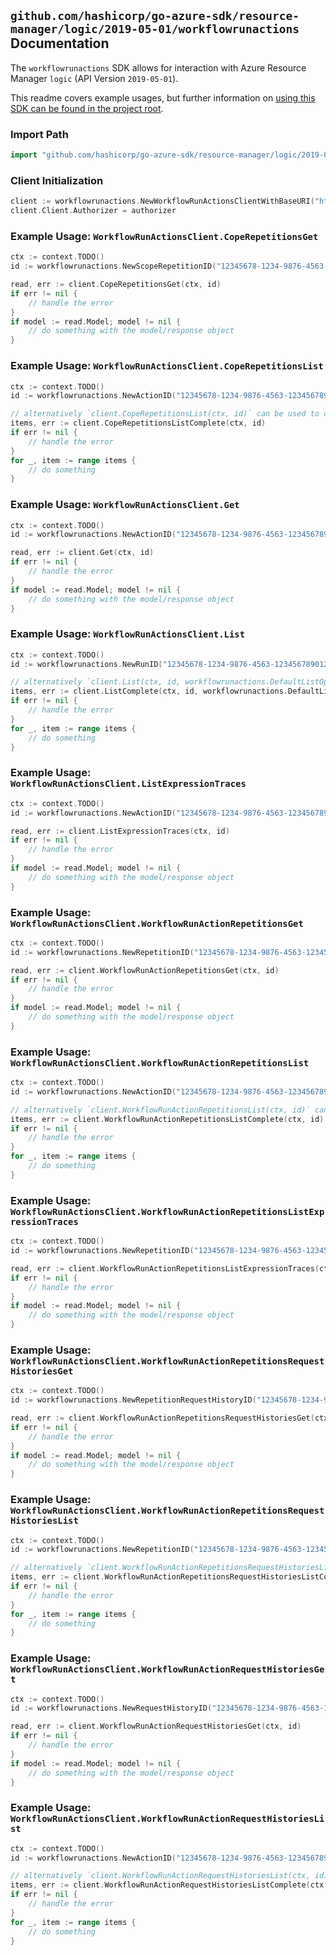 
## `github.com/hashicorp/go-azure-sdk/resource-manager/logic/2019-05-01/workflowrunactions` Documentation

The `workflowrunactions` SDK allows for interaction with Azure Resource Manager `logic` (API Version `2019-05-01`).

This readme covers example usages, but further information on [using this SDK can be found in the project root](https://github.com/hashicorp/go-azure-sdk/tree/main/docs).

### Import Path

```go
import "github.com/hashicorp/go-azure-sdk/resource-manager/logic/2019-05-01/workflowrunactions"
```


### Client Initialization

```go
client := workflowrunactions.NewWorkflowRunActionsClientWithBaseURI("https://management.azure.com")
client.Client.Authorizer = authorizer
```


### Example Usage: `WorkflowRunActionsClient.CopeRepetitionsGet`

```go
ctx := context.TODO()
id := workflowrunactions.NewScopeRepetitionID("12345678-1234-9876-4563-123456789012", "example-resource-group", "workflowName", "runName", "actionName", "scopeRepetitionName")

read, err := client.CopeRepetitionsGet(ctx, id)
if err != nil {
	// handle the error
}
if model := read.Model; model != nil {
	// do something with the model/response object
}
```


### Example Usage: `WorkflowRunActionsClient.CopeRepetitionsList`

```go
ctx := context.TODO()
id := workflowrunactions.NewActionID("12345678-1234-9876-4563-123456789012", "example-resource-group", "workflowName", "runName", "actionName")

// alternatively `client.CopeRepetitionsList(ctx, id)` can be used to do batched pagination
items, err := client.CopeRepetitionsListComplete(ctx, id)
if err != nil {
	// handle the error
}
for _, item := range items {
	// do something
}
```


### Example Usage: `WorkflowRunActionsClient.Get`

```go
ctx := context.TODO()
id := workflowrunactions.NewActionID("12345678-1234-9876-4563-123456789012", "example-resource-group", "workflowName", "runName", "actionName")

read, err := client.Get(ctx, id)
if err != nil {
	// handle the error
}
if model := read.Model; model != nil {
	// do something with the model/response object
}
```


### Example Usage: `WorkflowRunActionsClient.List`

```go
ctx := context.TODO()
id := workflowrunactions.NewRunID("12345678-1234-9876-4563-123456789012", "example-resource-group", "workflowName", "runName")

// alternatively `client.List(ctx, id, workflowrunactions.DefaultListOperationOptions())` can be used to do batched pagination
items, err := client.ListComplete(ctx, id, workflowrunactions.DefaultListOperationOptions())
if err != nil {
	// handle the error
}
for _, item := range items {
	// do something
}
```


### Example Usage: `WorkflowRunActionsClient.ListExpressionTraces`

```go
ctx := context.TODO()
id := workflowrunactions.NewActionID("12345678-1234-9876-4563-123456789012", "example-resource-group", "workflowName", "runName", "actionName")

read, err := client.ListExpressionTraces(ctx, id)
if err != nil {
	// handle the error
}
if model := read.Model; model != nil {
	// do something with the model/response object
}
```


### Example Usage: `WorkflowRunActionsClient.WorkflowRunActionRepetitionsGet`

```go
ctx := context.TODO()
id := workflowrunactions.NewRepetitionID("12345678-1234-9876-4563-123456789012", "example-resource-group", "workflowName", "runName", "actionName", "repetitionName")

read, err := client.WorkflowRunActionRepetitionsGet(ctx, id)
if err != nil {
	// handle the error
}
if model := read.Model; model != nil {
	// do something with the model/response object
}
```


### Example Usage: `WorkflowRunActionsClient.WorkflowRunActionRepetitionsList`

```go
ctx := context.TODO()
id := workflowrunactions.NewActionID("12345678-1234-9876-4563-123456789012", "example-resource-group", "workflowName", "runName", "actionName")

// alternatively `client.WorkflowRunActionRepetitionsList(ctx, id)` can be used to do batched pagination
items, err := client.WorkflowRunActionRepetitionsListComplete(ctx, id)
if err != nil {
	// handle the error
}
for _, item := range items {
	// do something
}
```


### Example Usage: `WorkflowRunActionsClient.WorkflowRunActionRepetitionsListExpressionTraces`

```go
ctx := context.TODO()
id := workflowrunactions.NewRepetitionID("12345678-1234-9876-4563-123456789012", "example-resource-group", "workflowName", "runName", "actionName", "repetitionName")

read, err := client.WorkflowRunActionRepetitionsListExpressionTraces(ctx, id)
if err != nil {
	// handle the error
}
if model := read.Model; model != nil {
	// do something with the model/response object
}
```


### Example Usage: `WorkflowRunActionsClient.WorkflowRunActionRepetitionsRequestHistoriesGet`

```go
ctx := context.TODO()
id := workflowrunactions.NewRepetitionRequestHistoryID("12345678-1234-9876-4563-123456789012", "example-resource-group", "workflowName", "runName", "actionName", "repetitionName", "requestHistoryName")

read, err := client.WorkflowRunActionRepetitionsRequestHistoriesGet(ctx, id)
if err != nil {
	// handle the error
}
if model := read.Model; model != nil {
	// do something with the model/response object
}
```


### Example Usage: `WorkflowRunActionsClient.WorkflowRunActionRepetitionsRequestHistoriesList`

```go
ctx := context.TODO()
id := workflowrunactions.NewRepetitionID("12345678-1234-9876-4563-123456789012", "example-resource-group", "workflowName", "runName", "actionName", "repetitionName")

// alternatively `client.WorkflowRunActionRepetitionsRequestHistoriesList(ctx, id)` can be used to do batched pagination
items, err := client.WorkflowRunActionRepetitionsRequestHistoriesListComplete(ctx, id)
if err != nil {
	// handle the error
}
for _, item := range items {
	// do something
}
```


### Example Usage: `WorkflowRunActionsClient.WorkflowRunActionRequestHistoriesGet`

```go
ctx := context.TODO()
id := workflowrunactions.NewRequestHistoryID("12345678-1234-9876-4563-123456789012", "example-resource-group", "workflowName", "runName", "actionName", "requestHistoryName")

read, err := client.WorkflowRunActionRequestHistoriesGet(ctx, id)
if err != nil {
	// handle the error
}
if model := read.Model; model != nil {
	// do something with the model/response object
}
```


### Example Usage: `WorkflowRunActionsClient.WorkflowRunActionRequestHistoriesList`

```go
ctx := context.TODO()
id := workflowrunactions.NewActionID("12345678-1234-9876-4563-123456789012", "example-resource-group", "workflowName", "runName", "actionName")

// alternatively `client.WorkflowRunActionRequestHistoriesList(ctx, id)` can be used to do batched pagination
items, err := client.WorkflowRunActionRequestHistoriesListComplete(ctx, id)
if err != nil {
	// handle the error
}
for _, item := range items {
	// do something
}
```
